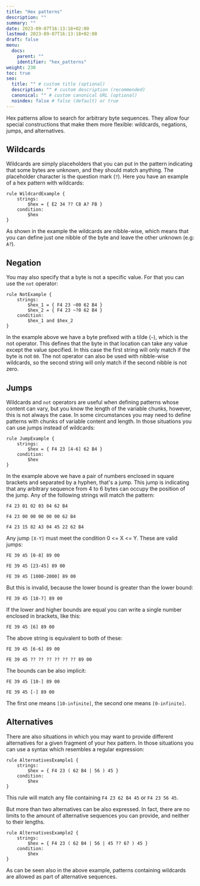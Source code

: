 ```yaml
---
title: "Hex patterns"
description: ""
summary: ""
date: 2023-09-07T16:13:18+02:00
lastmod: 2023-09-07T16:13:18+02:00
draft: false
menu:
  docs:
    parent: ""
    identifier: "hex_patterns"
weight: 230
toc: true
seo:
  title: "" # custom title (optional)
  description: "" # custom description (recommended)
  canonical: "" # custom canonical URL (optional)
  noindex: false # false (default) or true
---
```


Hex patterns allow to search for arbitrary byte sequences. They allow four
special constructions that make them more flexible: wildcards, negations, jumps,
and alternatives.

## Wildcards

Wildcards are simply placeholders that you can put in the pattern indicating
that some bytes are unknown, and they should match anything. The placeholder
character is the question mark (`?`). Here you have an example of a hex pattern
with wildcards:

```yara
rule WildcardExample {
    strings:
        $hex = { E2 34 ?? C8 A? FB }
    condition:
        $hex
}
```

As shown in the example the wildcards are nibble-wise, which means that you can
define just one nibble of the byte and leave the other unknown (e.g: `A?`).

## Negation

You may also specify that a byte is not a specific value. For that you can use
the `not` operator:

```yara
rule NotExample {
    strings:
        $hex_1 = { F4 23 ~00 62 B4 }
        $hex_2 = { F4 23 ~?0 62 B4 }
    condition:
        $hex_1 and $hex_2
}
```

In the example above we have a byte prefixed with a tilde (`~`), which is the
not operator. This defines that the byte in that location can take any value
except the value specified. In this case the first string will only match if the
byte is not `00`. The not operator can also be used with nibble-wise wildcards,
so the second string will only match if the second nibble is not zero.

## Jumps

Wildcards and `not` operators are useful when defining patterns whose content
can vary, but you know the length of the variable chunks, however, this is not
always the case. In some circumstances you may need to define patterns with
chunks of variable content and length. In those situations you can use jumps
instead of wildcards:

```yara
rule JumpExample {
    strings:
        $hex = { F4 23 [4-6] 62 B4 }
    condition:
        $hex
}
```

In the example above we have a pair of numbers enclosed in square brackets and
separated by a hyphen, that's a jump. This jump is indicating that any arbitrary
sequence from 4 to 6 bytes can occupy the position of the jump. Any of the
following strings will match the pattern:

```
F4 23 01 02 03 04 62 B4
```

```
F4 23 00 00 00 00 00 62 B4
```

```
F4 23 15 82 A3 04 45 22 62 B4
```

Any jump `[X-Y]` must meet the condition 0 <= X <= Y. These are valid jumps:

```
FE 39 45 [0-8] 89 00
```

```
FE 39 45 [23-45] 89 00
```

```
FE 39 45 [1000-2000] 89 00
```

But this is invalid, because the lower bound is greater than the lower bound:

```
FE 39 45 [10-7] 89 00
```

If the lower and higher bounds are equal you can write a single number enclosed
in brackets, like this:

```
FE 39 45 [6] 89 00
```

The above string is equivalent to both of these:

```
FE 39 45 [6-6] 89 00
```

```
FE 39 45 ?? ?? ?? ?? ?? ?? 89 00
```

The bounds can be also implicit:

```
FE 39 45 [10-] 89 00
```

```
FE 39 45 [-] 89 00
```

The first one means `[10-infinite]`, the second one means `[0-infinite]`.

## Alternatives

There are also situations in which you may want to provide different
alternatives for a given fragment of your hex pattern. In those situations you
can use a syntax which resembles a regular expression:

```yara
rule AlternativesExample1 {
    strings:
        $hex = { F4 23 ( 62 B4 | 56 ) 45 }
    condition:
        $hex
}
```

This rule will match any file containing `F4 23 62 B4 45` or `F4 23 56 45`.

But more than two alternatives can be also expressed. In fact, there are no
limits to the amount of alternative sequences you can provide, and neither to
their lengths.

```yara
rule AlternativesExample2 {
    strings:
        $hex = { F4 23 ( 62 B4 | 56 | 45 ?? 67 ) 45 }
    condition:
        $hex
}
```

As can be seen also in the above example, patterns containing wildcards are
allowed as part of alternative sequences.